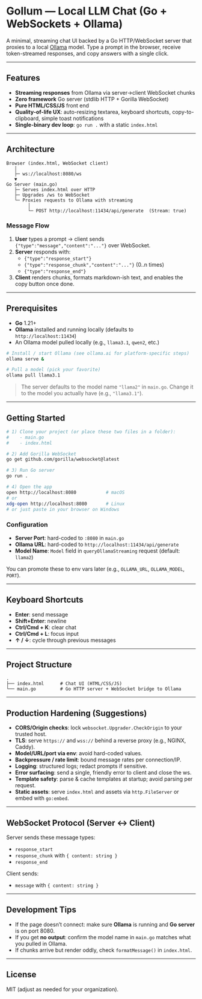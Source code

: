 # Gollum — Local LLM Chat (Go + WebSockets + Ollama)

A minimal, streaming chat UI backed by a Go HTTP/WebSocket server that proxies to a local [Ollama](https://ollama.ai) model. Type a prompt in the browser, receive token-streamed responses, and copy answers with a single click.

---

## Features

- **Streaming responses** from Ollama via server→client WebSocket chunks
- **Zero framework** Go server (stdlib HTTP + Gorilla WebSocket)
- **Pure HTML/CSS/JS** front end
- **Quality-of-life UX**: auto-resizing textarea, keyboard shortcuts, copy-to-clipboard, simple toast notifications
- **Single-binary dev loop**: `go run .` with a static `index.html`

---

## Architecture

```
Browser (index.html, WebSocket client)
   │
   ├─ ws://localhost:8080/ws
   ▼
Go Server (main.go)
   ├─ Serves index.html over HTTP
   ├─ Upgrades /ws to WebSocket
   └─ Proxies requests to Ollama with streaming
        │
        └─ POST http://localhost:11434/api/generate  (Stream: true)
```

### Message Flow

1. **User** types a prompt → client sends `{"type":"message","content":"..."}` over WebSocket.
2. **Server** responds with:
   - `{"type":"response_start"}`
   - `{"type":"response_chunk","content":"..."}` (0..n times)
   - `{"type":"response_end"}`
3. **Client** renders chunks, formats markdown-ish text, and enables the copy button once done.

---

## Prerequisites

- **Go** 1.21+
- **Ollama** installed and running locally (defaults to `http://localhost:11434`)
- An Ollama model pulled locally (e.g., `llama3.1`, `qwen2`, etc.)

```bash
# Install / start Ollama (see ollama.ai for platform-specific steps)
ollama serve &

# Pull a model (pick your favorite)
ollama pull llama3.1
```

> The server defaults to the model name `"llama2"` in `main.go`. Change it to the model you actually have (e.g., `"llama3.1"`).

---

## Getting Started

```bash
# 1) Clone your project (or place these two files in a folder):
#    - main.go
#    - index.html

# 2) Add Gorilla WebSocket
go get github.com/gorilla/websocket@latest

# 3) Run Go server
go run .

# 4) Open the app
open http://localhost:8080           # macOS
# or
xdg-open http://localhost:8080       # Linux
# or just paste in your browser on Windows
```

### Configuration

- **Server Port**: hard-coded to `:8080` in `main.go`
- **Ollama URL**: hard-coded to `http://localhost:11434/api/generate`
- **Model Name**: `Model` field in `queryOllamaStreaming` request (default: `llama2`)

You can promote these to env vars later (e.g., `OLLAMA_URL`, `OLLAMA_MODEL`, `PORT`).

---

## Keyboard Shortcuts

- **Enter**: send message
- **Shift+Enter**: newline
- **Ctrl/Cmd + K**: clear chat
- **Ctrl/Cmd + L**: focus input
- **↑ / ↓**: cycle through previous messages

---

## Project Structure

```
.
├── index.html      # Chat UI (HTML/CSS/JS)
└── main.go         # Go HTTP server + WebSocket bridge to Ollama
```

---

## Production Hardening (Suggestions)

- **CORS/Origin checks**: lock `websocket.Upgrader.CheckOrigin` to your trusted host.
- **TLS**: serve `https://` and `wss://` behind a reverse proxy (e.g., NGINX, Caddy).
- **Model/URL/port via env**: avoid hard-coded values.
- **Backpressure / rate limit**: bound message rates per connection/IP.
- **Logging**: structured logs; redact prompts if sensitive.
- **Error surfacing**: send a single, friendly error to client and close the ws.
- **Template safety**: parse & cache templates at startup; avoid parsing per request.
- **Static assets**: serve `index.html` and assets via `http.FileServer` or embed with `go:embed`.

---

## WebSocket Protocol (Server ↔ Client)

Server sends these message types:
- `response_start`
- `response_chunk` with `{ content: string }`
- `response_end`

Client sends:
- `message` with `{ content: string }`

---

## Development Tips

- If the page doesn’t connect: make sure **Ollama** is running and **Go server** is on port 8080.
- If you get **no output**: confirm the model name in `main.go` matches what you pulled in Ollama.
- If chunks arrive but render oddly, check `formatMessage()` in `index.html`.

---

## License

MIT (adjust as needed for your organization).
